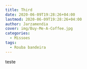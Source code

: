 ```yaml
---
title: Third
date: 2020-06-09T19:28:26+04:00
lastmod: 2020-06-09T19:28:26+04:00
author: Jarzamendia
cover: img/Buy-Me-A-Coffee.jpg
categories:
  - Missoes
tags:
  - Rouba bandeira
---
```


teste